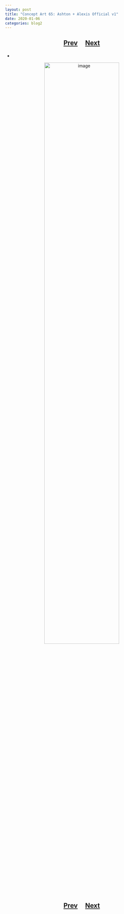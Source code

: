 ```yaml
---
layout: post
title: "Concept Art 65: Ashton + Alexis Official v1"
date: 2020-01-06
categories: blog2
---
```


<h2>
  <p style="text-align:center;">
    <a href="/wingsofthechorus/archive/2020/01/04/conceptart64">Prev</a>
    &nbsp;&nbsp;&nbsp;
    <a href="/wingsofthechorus/archive/2020/01/06/conceptart66">Next</a>
  </p>
</h2>

-

<p style="text-align:center;">
  <img src="/wingsofthechorus/images/conceptart/ca65.png" width="70%" alt="image"/>
</p>

<h2>
  <p style="text-align:center;">
    <a href="/wingsofthechorus/archive/2020/01/04/conceptart64">Prev</a>
    &nbsp;&nbsp;&nbsp;
    <a href="/wingsofthechorus/archive/2020/01/06/conceptart66">Next</a>
  </p>
</h2>
